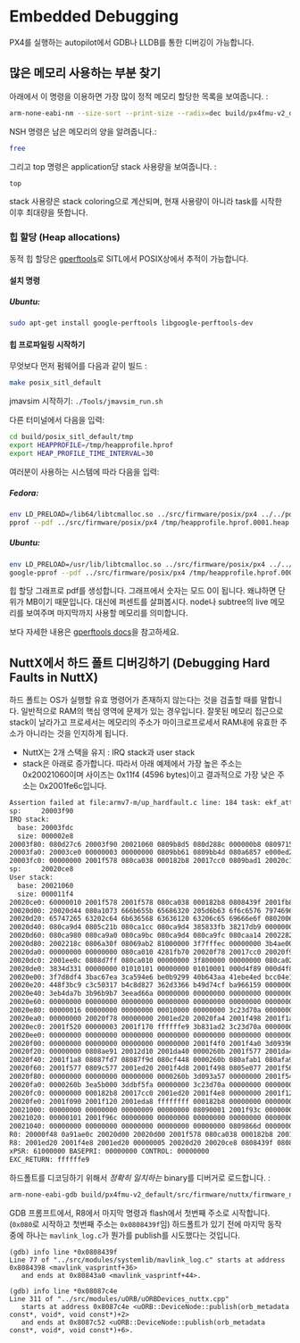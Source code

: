 # Embedded Debugging

PX4를 실행하는 autopilot에서 GDB나 LLDB를 통한 디버깅이 가능합니다.

## 많은 메모리 사용하는 부분 찾기

아래에서 이 명령을 이용하면 가장 많이 정적 메모리 할당한 목록을 보여줍니다. :

<div class="host-code"></div>

```bash
arm-none-eabi-nm --size-sort --print-size --radix=dec build/px4fmu-v2_default/src/firmware/nuttx/firmware_nuttx | grep " [bBdD] "
```

NSH 명령은 남은 메모리의 양을 알려줍니다.:

```bash
free
```

그리고 top 명령은 application당 stack 사용량을 보여줍니다. :

```
top
```

stack 사용량은 stack coloring으로 계산되며, 현재 사용량이 아니라 task를 시작한 이후 최대량을 뜻합니다.

### 힙 할당 (Heap allocations)
동적 힙 할당은 [gperftools](https://github.com/gperftools/gperftools)로 SITL에서 POSIX상에서 추적이 가능합니다.

#### 설치 명령
##### Ubuntu:
```bash
sudo apt-get install google-perftools libgoogle-perftools-dev
```

#### 힙 프로파일링 시작하기

무엇보다 먼저 펌웨어를 다음과 같이 빌드 :
```bash
make posix_sitl_default
```
jmavsim 시작하기: `./Tools/jmavsim_run.sh`

다른 터미널에서 다음을 입력:
```bash
cd build/posix_sitl_default/tmp
export HEAPPROFILE=/tmp/heapprofile.hprof
export HEAP_PROFILE_TIME_INTERVAL=30
```

여러분이 사용하는 시스템에 따라 다음을 입력:
##### Fedora:
```bash
env LD_PRELOAD=/lib64/libtcmalloc.so ../src/firmware/posix/px4 ../../posix-configs/SITL/init/lpe/iris
pprof --pdf ../src/firmware/posix/px4 /tmp/heapprofile.hprof.0001.heap > heap.pdf
```

##### Ubuntu:
```bash
env LD_PRELOAD=/usr/lib/libtcmalloc.so ../src/firmware/posix/px4 ../../posix-configs/SITL/init/lpe/iris
google-pprof --pdf ../src/firmware/posix/px4 /tmp/heapprofile.hprof.0001.heap > heap.pdf
```

힙 할당 그래프로 pdf를 생성합니다.
그래프에서 숫자는 모드 0이 됩니다. 왜냐하면 단위가 MB이기 때문입니다. 대신에 퍼센트를 살펴봅시다. node나 subtree의 live 메모리를 보여주며 마지막까지 사용할 메모리를 의미합니다.

보다 자세한 내용은 [gperftools docs](https://htmlpreview.github.io/?https://github.com/gperftools/gperftools/blob/master/docs/heapprofile.html)을 참고하세요.


## NuttX에서 하드 폴트 디버깅하기 (Debugging Hard Faults in NuttX)

하드 폴트는 OS가 실행할 유효 명령어가 존재하지 않는다는 것을 검출할 때를 말합니다. 일반적으로 RAM의 핵심 영역에 문제가 있는 경우입니다. 잘못된 메모리 접근으로 stack이 날라가고 프로세서는 메모리의 주소가 마이크로프로세서 RAM내에 유효한 주소가 아니라는 것을 인지하게 됩니다.

  * NuttX는 2개 스택을 유지 : IRQ stack과 user stack
  * stack은 아래로 증가합니다. 따라서 아래 예제에서 가장 높은 주소는 0x20021060이며 사이즈는 0x11f4 (4596 bytes)이고 결과적으로 가장 낮은 주소는 0x2001fe6c입니다.

```bash
Assertion failed at file:armv7-m/up_hardfault.c line: 184 task: ekf_att_pos_estimator
sp:     20003f90
IRQ stack:
  base: 20003fdc
  size: 000002e8
20003f80: 080d27c6 20003f90 20021060 0809b8d5 080d288c 000000b8 08097155 00000010
20003fa0: 20003ce0 00000003 00000000 0809bb61 0809bb4d 080a6857 e000ed24 080a3879
20003fc0: 00000000 2001f578 080ca038 000182b8 20017cc0 0809bad1 20020c14 00000000
sp:     20020ce8
User stack:
  base: 20021060
  size: 000011f4
20020ce0: 60000010 2001f578 2001f578 080ca038 000182b8 0808439f 2001fb88 20020d4c
20020d00: 20020d44 080a1073 666b655b 65686320 205d6b63 6f6c6576 79746963 76696420
20020d20: 65747265 63202c64 6b636568 63636120 63206c65 69666e6f 08020067 0805c4eb
20020d40: 080ca9d4 0805c21b 080ca1cc 080ca9d4 385833fb 38217db9 00000000 080ca964
20020d60: 080ca980 080ca9a0 080ca9bc 080ca9d4 080ca9fc 080caa14 20022824 00000002
20020d80: 2002218c 0806a30f 08069ab2 81000000 3f7fffec 00000000 3b4ae00c 3b12eaa6
20020da0: 00000000 00000000 080ca010 4281fb70 20020f78 20017cc0 20020f98 20017cdc
20020dc0: 2001ee0c 0808d7ff 080ca010 00000000 3f800000 00000000 080ca020 3aa35c4e
20020de0: 3834d331 00000000 01010101 00000000 01010001 000d4f89 000d4f89 000f9fda
20020e00: 3f7d8df4 3bac67ea 3ca594e6 be0b9299 40b643aa 41ebe4ed bcc04e1b 43e89c96
20020e20: 448f3bc9 c3c50317 b4c8d827 362d3366 b49d74cf ba966159 00000000 00000000
20020e40: 3eb4da7b 3b96b9b7 3eead66a 00000000 00000000 00000000 00000000 00000000
20020e60: 00000000 00000000 00000000 00000000 00000000 00000000 00000000 00000000
20020e80: 00000016 00000000 00000000 00010000 00000000 3c23d70a 00000000 00000000
20020ea0: 00000000 20020f78 00000000 2001ed20 20020fa4 2001f498 2001f1a8 2001f500
20020ec0: 2001f520 00000003 2001f170 ffffffe9 3b831ad2 3c23d70a 00000000 00000000
20020ee0: 00000000 00000000 00000000 00000000 00000000 00000000 00000000 00000000
20020f00: 00000000 00000000 00000000 00000000 2001f4f0 2001f4a0 3d093964 00000001
20020f20: 00000000 0808ae91 20012d10 2001da40 0000260b 2001f577 2001da40 0000260b
20020f40: 2001f1a8 08087fd7 08087f9d 080cf448 0000260b 080afab1 080afa9d 00000003
20020f60: 2001f577 0809c577 2001ed20 2001f4d8 2001f498 0805e077 2001f568 20024540
20020f80: 00000000 00000000 00000000 0000260b 3d093a57 00000000 2001f540 2001f4f0
20020fa0: 0000260b 3ea5b000 3ddbf5fa 00000000 3c23d70a 00000000 00000000 000f423f
20020fc0: 00000000 000182b8 20017cc0 2001ed20 2001f4e8 00000000 2001f120 0805ea0d
20020fe0: 2001f090 2001f120 2001eda8 ffffffff 000182b8 00000000 00000000 00000000
20021000: 00000000 00000000 00000009 00000000 08090001 2001f93c 0000000c 00000000
20021020: 00000101 2001f96c 00000000 00000000 00000000 00000000 00000000 00000000
20021040: 00000000 00000000 00000000 00000000 00000000 0809866d 00000000 00000000
R0: 20000f48 0a91ae0c 20020d00 20020d00 2001f578 080ca038 000182b8 20017cc0
R8: 2001ed20 2001f4e8 2001ed20 00000005 20020d20 20020ce8 0808439f 08087c4e
xPSR: 61000000 BASEPRI: 00000000 CONTROL: 00000000
EXC_RETURN: ffffffe9
```

하드폴트를 디코딩하기 위해서 *정확히 일치하는* binary를 디버거로 로드합니다. :

<div class="host-code"></div>

```bash
arm-none-eabi-gdb build/px4fmu-v2_default/src/firmware/nuttx/firmware_nuttx
```

GDB 프롬프트에서, R8에서 마지막 명령과 flash에서 첫번째 주소로 시작합니다.(`0x080`로 시작하고 첫번째 주소는 `0x0808439f`임) 하드폴트가 있기 전에 마지막 동작 중에 하나는 ```mavlink_log.c```가 뭔가를 publish를 시도했다는 것입니다.

<div class="host-code"></div>

```gdb
(gdb) info line *0x0808439f
Line 77 of "../src/modules/systemlib/mavlink_log.c" starts at address 0x8084398 <mavlink_vasprintf+36>
   and ends at 0x80843a0 <mavlink_vasprintf+44>.
```

<div class="host-code"></div>

```gdb
(gdb) info line *0x08087c4e
Line 311 of "../src/modules/uORB/uORBDevices_nuttx.cpp"
   starts at address 0x8087c4e <uORB::DeviceNode::publish(orb_metadata const*, void*, void const*)+2>
   and ends at 0x8087c52 <uORB::DeviceNode::publish(orb_metadata const*, void*, void const*)+6>.
```
